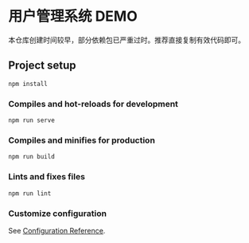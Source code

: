 # 用户管理系统 DEMO

本仓库创建时间较早，部分依赖包已严重过时。推荐直接复制有效代码即可。

## Project setup
```
npm install
```

### Compiles and hot-reloads for development
```
npm run serve
```

### Compiles and minifies for production
```
npm run build
```

### Lints and fixes files
```
npm run lint
```

### Customize configuration
See [Configuration Reference](https://cli.vuejs.org/config/).
